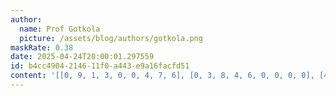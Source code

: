 ```yaml
---
author:
  name: Prof Gotkola
  picture: /assets/blog/authors/gotkola.png
maskRate: 0.38
date: 2025-04-24T20:00:01.297559
id: b4cc4904-2146-11f0-a443-e9a16facfd51
content: '[[0, 9, 1, 3, 0, 0, 4, 7, 6], [0, 3, 8, 4, 6, 0, 0, 0, 0], [4, 6, 7, 0, 0, 1, 8, 3, 0], [0, 8, 4, 0, 0, 9, 5, 0, 2], [6, 5, 9, 8, 3, 2, 0, 0, 0], [0, 7, 2, 0, 4, 6, 3, 8, 0], [9, 0, 5, 6, 0, 3, 1, 4, 8], [8, 0, 3, 0, 2, 4, 0, 0, 7], [7, 4, 6, 0, 0, 5, 2, 9, 0]]'
---
```

